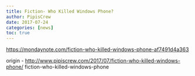 ```yaml
---
title: Fiction- Who Killed Windows Phone?
author: PipisCrew
date: 2017-07-24
categories: [news]
toc: true
---
```


https://mondaynote.com/fiction-who-killed-windows-phone-af7491d4a363

origin - http://www.pipiscrew.com/2017/07/fiction-who-killed-windows-phone/ fiction-who-killed-windows-phone